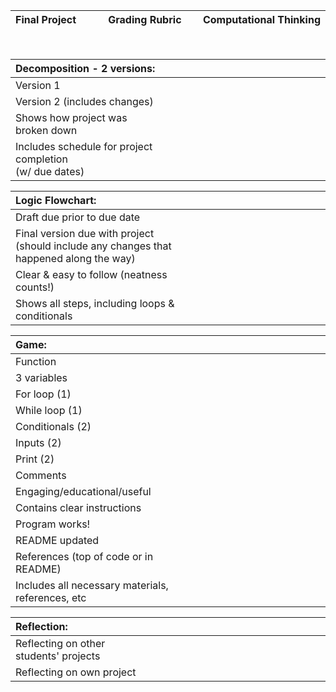 Final Project	<img width=100/> | Grading Rubric		<img width=100/>	|  Computational Thinking <img width=100/> 
:--- | --- | ---:


<br>

Decomposition - 2 versions: | <img width=400/> 
:--- | --- 
Version 1  | 	 
Version 2 (includes changes) |   
Shows how project was broken down |   
Includes schedule for project completion <br>(w/ due dates) |   


Logic Flowchart:<img width=10/> | <img width=400/>  
:--- | --- 
Draft due prior to due date |   
Final version due with project <br>(should include any changes that happened along the way) |   
Clear &amp; easy to follow (neatness counts!) |   
Shows all steps, including loops &amp; conditionals |   


Game: <img width=100/> | <img width=400/> 
:--- | --- 
Function | <img width=200/>  
3 variables |   
For loop (1)|   
While loop (1)|   
Conditionals (2)|   
Inputs (2) |   
Print (2) |   
Comments |   
Engaging/educational/useful |   
Contains clear instructions |   
Program works! |
README updated  |
References (top of code or in README) |
Includes all necessary materials, references, etc |   


Reflection:<img width=200/> | <img width=400/>
:---------- | ---------------------: 
Reflecting on other students&#39; projects |
Reflecting on own project |
